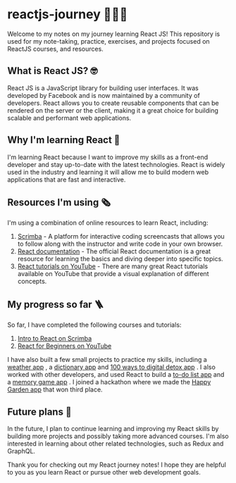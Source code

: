 # reactjs-journey 👩🏼‍💻

Welcome to my notes on my journey learning React JS!
This repository is used for my note-taking, practice, exercises, and projects focused on ReactJS courses, and resources.

## What is React JS? 🤓

React JS is a JavaScript library for building user interfaces. It was developed by Facebook and is now maintained by a community of developers. React allows you to create reusable components that can be rendered on the server or the client, making it a great choice for building scalable and performant web applications.

## Why I'm learning React 📕

I'm learning React because I want to improve my skills as a front-end developer and stay up-to-date with the latest technologies. React is widely used in the industry and learning it will allow me to build modern web applications that are fast and interactive.

## Resources I'm using 🗞️

I'm using a combination of online resources to learn React, including:

1. [Scrimba](https://scrimba.com/dashboard#overview) - A platform for interactive coding screencasts that allows you to follow along with the instructor and write code in your own browser.
2. [React documentation](https://beta.reactjs.org) - The official React documentation is a great resource for learning the basics and diving deeper into specific topics.
3. [React tutorials on YouTube](https://www.youtube.com/results?search_query=react+tutorials) - There are many great React tutorials available on YouTube that provide a visual explanation of different concepts.

## My progress so far 🪜

So far, I have completed the following courses and tutorials:

1. [Intro to React on Scrimba](https://scrimba.com/learn/learnreact)
2. [React for Beginners on YouTube](https://www.youtube.com/watch?v=JPT3bFIwJYA)

I have also built a few small projects to practice my skills, including a [weather app](https://github.com/AshM10/react-weather-app) , a [dictionary app](https://github.com/AshM10/react-dictionary-project) and [100 ways to digital detox app](https://github.com/AshM10/digital-detox) . I also worked with other developers, and used React to build a [to-do list app](https://github.com/explorerdevs/fm-todoist) and a [memory game app](https://github.com/explorerdevs/memory-game) . I joined a hackathon where we made the [Happy Garden app](https://github.com/elsalvadordali/green-smile) that won third place. 

## Future plans 🔭

In the future, I plan to continue learning and improving my React skills by building more projects and possibly taking more advanced courses. I'm also interested in learning about other related technologies, such as Redux and GraphQL.

Thank you for checking out my React journey notes! I hope they are helpful to you as you learn React or pursue other web development goals.
